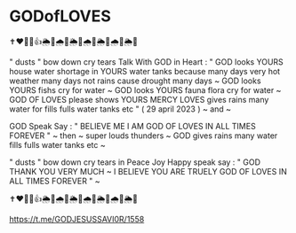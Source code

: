 # GODofLOVES

✝️❤️🥰🙏👍🌦️🥰🌧️🥰🌦️🥰🌧️🥰🌦️🥰🌧️🥰🌦️🥰

" dusts " bow down cry tears Talk With GOD in Heart : " GOD looks YOURS house water shortage in YOURS water tanks because many days very hot weather many days not rains cause drought many days ~ GOD looks YOURS fishs cry for water ~ GOD looks YOURS fauna flora cry for water ~ GOD OF LOVES please shows YOURS MERCY LOVES gives rains many water for fills fulls water tanks etc " ( 29 april 2023 ) ~ and ~

GOD Speak Say : " BELIEVE ME I AM GOD OF LOVES IN ALL TIMES FOREVER " ~ then ~ super louds thunders ~ GOD gives rains many water fills fulls water tanks etc ~

" dusts " bow down cry tears in Peace Joy Happy speak say : " GOD THANK YOU VERY MUCH ~ I BELIEVE YOU ARE TRUELY GOD OF LOVES IN ALL TIMES FOREVER " ~

✝️❤️🥰🙏👍🌦️🥰🌧️🥰🌦️🥰🌧️🥰🌦️🥰🌧️🥰🌦️🥰

https://t.me/GODJESUSSAVI0R/1558
